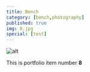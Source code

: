```yaml
---
title: Bench
category: [bench,photography]
published: true
img: 8.jpg
special: [test]
---
```

![alt](/assets/img/portfolio/8.jpg)

This is portfolio item number __8__